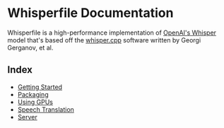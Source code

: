 # Whisperfile Documentation

Whisperfile is a high-performance implementation of [OpenAI's
Whisper](https://github.com/openai/whisper) model that's based off the
[whisper.cpp](https://github.com/ggerganov/whisper.cpp) software written
by Georgi Gerganov, et al.

## Index

- [Getting Started](getting-started.md)
- [Packaging](packaging.md)
- [Using GPUs](gpu.md)
- [Speech Translation](translate.md)
- [Server](server.md)
